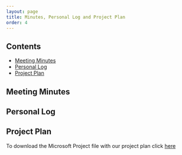 ```yaml
---
layout: page
title: Minutes, Personal Log and Project Plan
order: 4
---
```


## Contents

- [Meeting Minutes](#meeting-minutes)
- [Personal Log](#personal-log)
- [Project Plan](#project-plan)

## Meeting Minutes 

## Personal Log

## Project Plan

To download the Microsoft Project file with our project plan click [here](https://github.com/jamiecayley/MAT1041/raw/gh-pages/files/plan/project-plan-v1-3.mpp)
